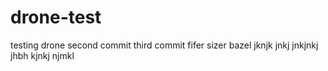# drone-test
testing drone second commit third commit 
fifer sizer
bazel
jknjk
jnkj
jnkjnkj
jhbh
kjnkj
njmkl
